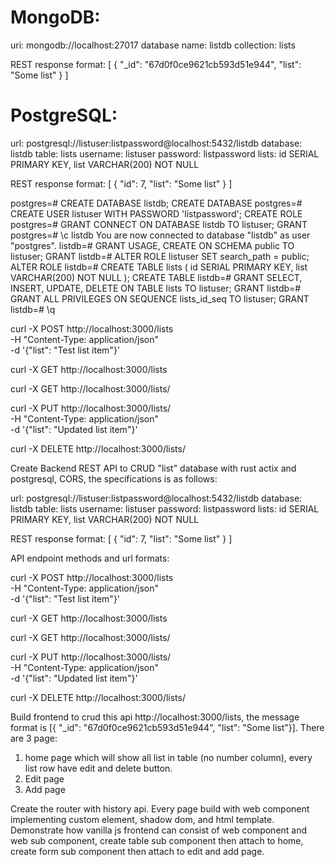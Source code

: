# MongoDB:
uri: mongodb://localhost:27017
database name: listdb
collection: lists

REST response format:
[
  {
    "_id": "67d0f0ce9621cb593d51e944",
    "list": "Some list"
  }
]


# PostgreSQL:
url: postgresql://listuser:listpassword@localhost:5432/listdb
database: listdb
table: lists
username: listuser
password: listpassword
lists:
  id SERIAL PRIMARY KEY,
  list VARCHAR(200) NOT NULL

REST response format:
[
  {
    "id": 7,
    "list": "Some list"
  }
]


postgres=# CREATE DATABASE listdb;
CREATE DATABASE
postgres=# CREATE USER listuser WITH PASSWORD 'listpassword';
CREATE ROLE
postgres=# GRANT CONNECT ON DATABASE listdb TO listuser;
GRANT
postgres=# \c listdb
You are now connected to database "listdb" as user "postgres".
listdb=# GRANT USAGE, CREATE ON SCHEMA public TO listuser;
GRANT
listdb=# ALTER ROLE listuser SET search_path = public;
ALTER ROLE
listdb=# CREATE TABLE lists (
  id SERIAL PRIMARY KEY,
  list VARCHAR(200) NOT NULL
);
CREATE TABLE
listdb=# GRANT SELECT, INSERT, UPDATE, DELETE ON TABLE lists TO listuser;
GRANT
listdb=# GRANT ALL PRIVILEGES ON SEQUENCE lists_id_seq TO listuser;
GRANT
listdb=# \q





curl -X POST http://localhost:3000/lists \
  -H "Content-Type: application/json" \
  -d '{"list": "Test list item"}'

curl -X GET http://localhost:3000/lists

curl -X GET http://localhost:3000/lists/<id>

curl -X PUT http://localhost:3000/lists/<id> \
  -H "Content-Type: application/json" \
  -d '{"list": "Updated list item"}'

curl -X DELETE http://localhost:3000/lists/<id>




Create Backend REST API to CRUD "list" database with rust actix and postgresql, CORS, the specifications is as follows:

url: postgresql://listuser:listpassword@localhost:5432/listdb
database: listdb
table: lists
username: listuser
password: listpassword
lists:
  id SERIAL PRIMARY KEY,
  list VARCHAR(200) NOT NULL

REST response format:
[
  {
    "id": 7,
    "list": "Some list"
  }
]

API endpoint methods and url formats:

curl -X POST http://localhost:3000/lists \
  -H "Content-Type: application/json" \
  -d '{"list": "Test list item"}'

curl -X GET http://localhost:3000/lists

curl -X GET http://localhost:3000/lists/<id>

curl -X PUT http://localhost:3000/lists/<id> \
  -H "Content-Type: application/json" \
  -d '{"list": "Updated list item"}'

curl -X DELETE http://localhost:3000/lists/<id>


Build frontend to crud this api http://localhost:3000/lists, the message format is [{ "_id": "67d0f0ce9621cb593d51e944", "list": "Some list"}].
There are 3 page:
1. home page which will show all list in table (no number column), every list row have edit and delete button.
2. Edit page
3. Add page

Create the router with history api.
Every page build with web component implementing custom element, shadow dom, and html template.
Demonstrate how vanilla js frontend can consist of web component and web sub component, create table sub component then attach to home, create form sub component then attach to edit and add page.




